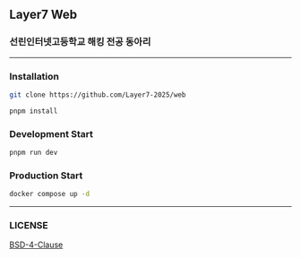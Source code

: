 ## Layer7 Web

### 선린인터넷고등학교 해킹 전공 동아리

---

### Installation

```sh
git clone https://github.com/Layer7-2025/web

pnpm install
```

### Development Start

```sh
pnpm run dev
```

### Production Start

```sh
docker compose up -d
```

---

### LICENSE

[BSD-4-Clause](https://github.com/Layer7-2025/web/blob/main/LICENSE)
